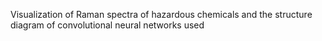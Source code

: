 Visualization of Raman spectra of hazardous chemicals and the structure diagram of convolutional neural networks used
